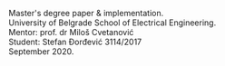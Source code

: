 Master's degree paper & implementation. <br/>
University of Belgrade School of Electrical Engineering. <br/>
Mentor: prof. dr Miloš Cvetanović <br/>
Student: Stefan Đorđević 3114/2017 <br/>
September 2020. <br/>
